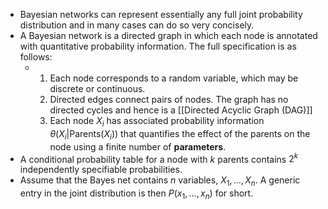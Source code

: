 - Bayesian networks can represent essentially any full joint probability distribution and in many cases can do so very concisely.
- A Bayesian network is a directed graph in which each node is annotated with quantitative probability information. The full specification is as follows:
	- 1. Each node corresponds to a random variable, which may be discrete or continuous.
	  2. Directed edges connect pairs of nodes. The graph has no directed cycles and hence is a [[Directed Acyclic Graph (DAG)]]
	  3. Each node $X_i$ has associated probability information $\theta(X_i | \mathrm{Parents}(X_i))$ that quantifies the effect of the parents on the node using a finite number of **parameters**.
- A conditional probability table for a node with $k$ parents contains $2^k$ independently specifiable probabilities.
- Assume that the Bayes net contains $n$ variables, $X_1, \dots, X_n$. A generic entry in the joint distribution is then $P(x_1, \dots, x_n)$ for short.